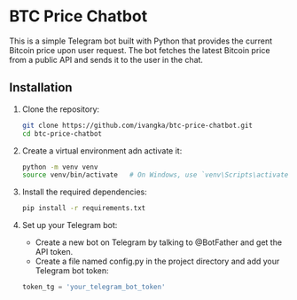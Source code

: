 # BTC Price Chatbot

This is a simple Telegram bot built with Python that provides the current Bitcoin price upon user request. The bot fetches the latest Bitcoin price from a public API and sends it to the user in the chat.

## Installation

1. Clone the repository:

	```sh
	git clone https://github.com/ivangka/btc-price-chatbot.git
	cd btc-price-chatbot
	```

2. Create a virtual environment adn activate it:

	```sh
	python -m venv venv
	source venv/bin/activate   # On Windows, use `venv\Scripts\activate`
	```

3. Install the required dependencies:

	```sh
	pip install -r requirements.txt
	```

4. Set up your Telegram bot:

	- Create a new bot on Telegram by talking to @BotFather and get the API token.
	- Create a file named config.py in the project directory and add your Telegram bot token:

	```python
	token_tg = 'your_telegram_bot_token'
	```